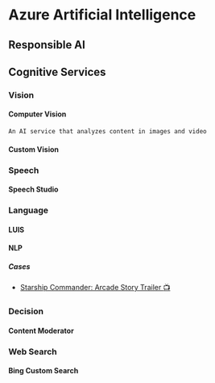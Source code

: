 # Azure Artificial Intelligence

## Responsible AI

## Cognitive Services

### Vision
#### Computer Vision
`An AI service that analyzes content in images and video`

#### Custom Vision


### Speech
#### Speech Studio

### Language
#### LUIS
#### NLP

##### Cases
* [Starship Commander: Arcade Story Trailer :tv:](https://youtu.be/Oq3dnkY4XWg)

### Decision
#### Content Moderator

### Web Search
#### Bing Custom Search
